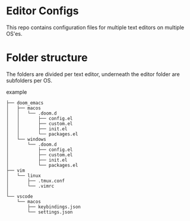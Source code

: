 # Editor Configs
This repo contains configuration files for multiple text editors on multiple OS'es.

# Folder structure
The folders are divided per text editor, underneath the editor folder are subfolders per OS.<br>

example
``` text
├── doom_emacs
│   ├── macos
│   │   └── .doom.d
│   │       ├── config.el
│   │       ├── custom.el
│   │       ├── init.el
│   │       └── packages.el
│   └── windows
│       └── .doom.d
│           ├── config.el
│           ├── custom.el
│           ├── init.el
│           └── packages.el
├── vim
│   └── linux
│       ├── .tmux.conf
│       └── .vimrc
│
└── vscode
    └── macos
        ├── keybindings.json
        └── settings.json
```

